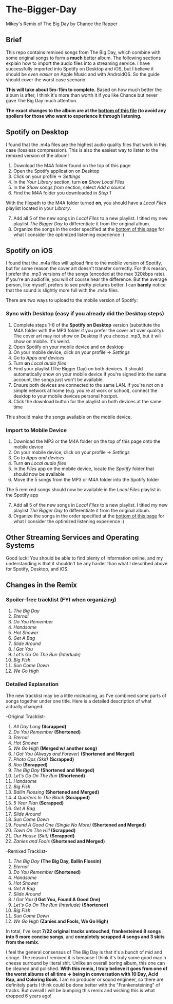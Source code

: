 # The-Bigger-Day
Mikey's Remix of The Big Day by Chance the Rapper

## Brief
This repo contains remixed songs from The Big Day, which combine with some original songs to form a **much** better album. The following sections explain how to import the audio files into a streaming service. I have successfully imported into Spotify on Desktop and iOS, but I believe it should be *even easier* on Apple Music and with AndroidOS. So the guide should cover the worst case scenario.

**This will take about 5m-15m to complete.** Based on how much better the album is after, I think it's more than worth it if you like Chance but never gave The Big Day much attention.

**The exact changes to the album are at the [bottom of this file](#changes-in-the-remix) (to avoid any spoilers for those who want to experience it through listening.**

## Spotify on Desktop
I found that the .m4a files are the highest audio quality files that work in this case (lossless compression). This is also the easiest way to listen to the remixed version of the album!

1. Download the M4A folder found on the top of this page
2. Open the Spotify application on Desktop
3. Click on your profile -> *Settings*
4. In the *Your Library* section, turn **on** *Show Local Files*
5. In the *Show songs from* section, select *Add a source*
6. Find the M4A folder you downloaded in *Step 1*

With the filepath to the M4A folder turned **on**, you should have a *Local Files* playlist located in your *Library*.

7. Add all 5 of the new songs in *Local Files* to a new playlist. I titled my new playlist *The Bigger Day* to differentiate it from the original album.
8. Organize the songs in the order specified at the [bottom of this page](#changes-in-the-remix) for what I consider the optimized listening experience :)

## Spotify on iOS
I found that the .m4a files will upload fine to the mobile version of Spotify, but for some reason the cover art doesn't transfer correctly. For this reason, I prefer the .mp3 versions of the songs (encoded at the max 320kbps rate). If you're an audiofile, you will of course hear the difference. But the average person, like myself, prefers to see pretty pictures better. I can **barely** notice that the sound is slightly more full with the .m4a files.

There are two ways to upload to the mobile version of Spotify:

### Sync with Desktop (easy if you already did the Desktop steps)
1. Complete steps 1-8 of the **Spotify on Desktop** version (substitute the M4A folder with the MP3 folder if you prefer the cover art over quality). The cover art may not show on Desktop if you choose .mp3, but it will show on mobile. It's weird.
2. Open Spotify on your mobile device and on desktop
3. On your mobile device, click on your profile -> *Settings*
4. Go to *Apps and devices*
5. Turn **on** *Local audio files*
6. Find your playlist (The Bigger Day) on both devices. It should automatically show on your mobile device if you're signed into the same account, the songs just won't be available.
7. Ensure both devices are connected to the same LAN. If you're not on a simple network at home (e.g. you're at work or school), connect the desktop to your mobile devices personal hostpot.
8. Click the download button for the playlist on both devices at the same time

This should make the songs available on the mobile device.

### Import to Mobile Device
1. Download the MP3 or the M4A folder on the top of this page onto the mobile device
2. On your mobile device, click on your profile -> *Settings*
3. Go to *Apps and devices*
4. Turn **on** *Local audio files*
5. In the *Files* app on the mobile device, locate the *Spotify* folder that should now be available
6. Move the 5 songs from the MP3 or M4A folder into the Spotify folder

The 5 remixed songs should now be available in the *Local Files* playlist in the Spotify app

7. Add all 5 of the new songs in *Local Files* to a new playlist. I titled my new playlist *The Bigger Day* to differentiate it from the original album.
8. Organize the songs in the order specified at the [bottom of this page](#changes-in-the-remix) for what I consider the optimized listening experience :)

## Other Streaming Services and Operating Systems
Good luck! You should be able to find plenty of information online, and my understanding is that it shouldn't be any harder than what I described above for Spotify, Desktop, and iOS.

## Changes in the Remix

### Spoiler-free tracklist (FYI when organizing)
1. *The Big Day*
2. *Eternal*
3. *Do You Remember*
4. *Handsome*
5. *Hot Shower*
6. *Get A Bag*
7. *Slide Around*
8. *I Got You*
9. *Let's Go On The Run (Interlude)*
10. *Big Fish*
11. *Sun Come Down*
12. *We Go High*

### Detailed Explanation
The new tracklist may be a little misleading, as I've combined some parts of songs together under one title. Here is a detailed description of what actually changed:

-Original Tracklist-
1. *All Day Long* **(Scrapped)**
2. *Do You Remember* **(Shortened)**
3. *Eternal*
4. *Hot Shower*
5. *We Go High* **(Merged w/ another song)**
6. *I Got You (Always and Forever)* **(Shortened and Merged)**
7. *Photo Ops (Skit)* **(Scrapped)**
8. *Roo* **(Scrapped)**
9. *The Big Day* **(Shortened and Merged)**
10. *Let's Go On The Run* **(Shortened)**
11. *Handsome*
12. *Big Fish*
13. *Ballin Flossing* **(Shortened and Merged)**
14. *4 Quarters In The Black* **(Scrapped)**
15. *5 Year Plan* **(Scrapped)**
16. *Get A Bag*
17. *Slide Around*
18. *Sun Come Down*
19. *Found A Good One (Single No More)* **(Shortened and Merged)**
20. *Town On The Hill* **(Scrapped)**
21. *Our House (Skit)* **(Scrapped)**
22. *Zanies and Fools* **(Shortened and Merged)**

-Remixed Tracklist-
1. *The Big Day* **(The Big Day, Ballin Flossin)**
2. *Eternal*
3. *Do You Remember* **(Shortened)**
4. *Handsome*
5. *Hot Shower*
6. *Get A Bag*
7. *Slide Around*
8. *I Got You* (**I Got You, Found A Good One)**
9. *Let's Go On The Run (Interlude)* **(Shortened)**
10. *Big Fish*
11. *Sun Come Down*
12. *We Go High* **(Zanies and Fools, We Go High)**

In total, I've kept **7/22 original tracks untouched**, **frankesteined 8 songs into 5 more concise songs**, and **completely scrapped 4 songs and 3 skits from the remix**.

I feel the general consensus of The Big Day is that it's a bunch of mid and cringe. The reason I remixed it is because I think it's truly some good mac n cheese surround by literal shit. Unlike an overall boring album, this one can be cleaned and polished. **With this remix, I truly believe it goes from one of the worst albums of all time -> being in conversation with 10 Day, Acid Rap, and Coloring Book.** I am no producer or sound engineer, so there are definitely parts I think could be done better with the "Frankensteining" of tracks. But overall I will be bumping this remix and wishing this is what dropped 6 years ago!
